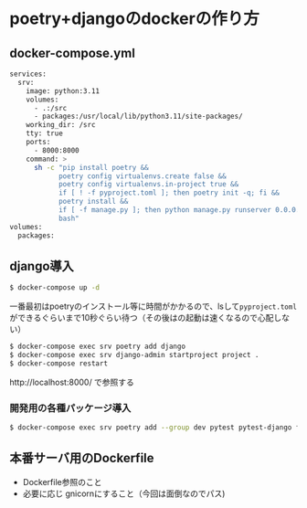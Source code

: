 # poetry+djangoのdockerの作り方


## docker-compose.yml

```sh
services:
  srv:
    image: python:3.11
    volumes:
      - .:/src
      - packages:/usr/local/lib/python3.11/site-packages/
    working_dir: /src
    tty: true
    ports:
      - 8000:8000
    command: >
      sh -c "pip install poetry &&
            poetry config virtualenvs.create false &&
            poetry config virtualenvs.in-project true &&
            if [ ! -f pyproject.toml ]; then poetry init -q; fi &&
            poetry install &&
            if [ -f manage.py ]; then python manage.py runserver 0.0.0.0:8000; fi &&
            bash"
volumes:
  packages:
```

## django導入

```sh
$ docker-compose up -d
```

一番最初はpoetryのインストール等に時間がかかるので、lsして`pyproject.toml`ができるぐらいまで10秒ぐらい待つ（その後はの起動は速くなるので心配しない）

```sh
$ docker-compose exec srv poetry add django
$ docker-compose exec srv django-admin startproject project .
$ docker-compose restart
```

http://localhost:8000/ で参照する

### 開発用の各種パッケージ導入

```sh
$ docker-compose exec srv poetry add --group dev pytest pytest-django flake8 black django_extensions ipython
```

## 本番サーバ用のDockerfile

- Dockerfile参照のこと
- 必要に応じ gnicornにすること（今回は面倒なのでパス)

